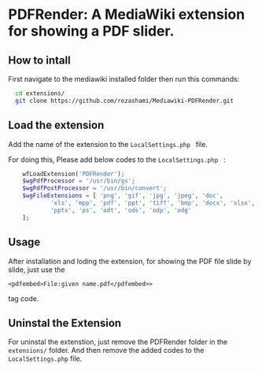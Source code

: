 # PDFRender: A MediaWiki extension for showing a PDF slider.

## How to intall
First navigate to the mediawiki installed folder then run this commands:

```bash
  cd extensions/
  git clone https://github.com/rezashami/Mediawiki-PDFRender.git
```

## Load the extension
Add the name of the extension to the ```LocalSettings.php ``` file. 

For doing this, Please add below codes to the ```LocalSettings.php ``` :

```PHP
    wfLoadExtension('PDFRender');
    $wgPdfProcessor = '/usr/bin/gs'; 
    $wgPdfPostProcessor = '/usr/bin/convert';
    $wgFileExtensions = [ 'png', 'gif', 'jpg', 'jpeg', 'doc',
            'xls', 'mpp', 'pdf', 'ppt', 'tiff', 'bmp', 'docx', 'xlsx',
            'pptx', 'ps', 'odt', 'ods', 'odp', 'odg'
    ];

```
## Usage
After installation and loding the extension, for showing the PDF file slide by slide, just use the

 ```<pdfembed>File:given name.pdf</pdfembed>>```

tag code.

## Uninstal the Extension
For uninstal the extenstion, just remove the PDFRender folder in the ```extensions/``` folder. And then remove the added codes to the ```LocalSettings.php``` file.
